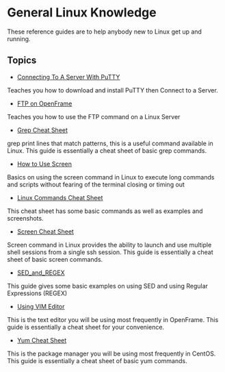 # General Linux Knowledge

These reference guides are to help anybody new to Linux get up and running.

## Topics

- [Connecting To A Server With PuTTY](./Connect_To_Server_With_PuTTY/README.md "Connecting To A Server With PuTTY")

Teaches you how to download and install PuTTY then Connect to a Server.

- [FTP on OpenFrame](./FTP_on_OpenFrame/README.md "How to FTP on OpenFrame")

Teaches you how to use the FTP command on a Linux Server

- [Grep Cheat Sheet](./Grep_Cheat_Sheet/README.md "Grep Cheat Sheet")

grep print lines that match patterns, this is a useful command available in Linux. This guide is essentially a cheat sheet of basic grep commands.

- [How to Use Screen](./How_To_Use_Screen/README.md "How To Use Screen")

Basics on using the screen command in Linux to execute long commands and scripts without fearing of the terminal closing or timing out

- [Linux Commands Cheat Sheet](./Linux_Commands_Cheat_Sheet/README.md "Linux Commands Cheat Sheet")

This cheat sheet has some basic commands as well as examples and screenshots.

- [Screen Cheat Sheet](./Screen_Cheat_Sheet/README.md "Screen Cheat Sheet")

Screen command in Linux provides the ability to launch and use multiple shell sessions from a single ssh session. This guide is essentially a cheat sheet of basic screen commands.

- [SED_and_REGEX](./SED_and_REGEX/README.md "SED_and_REGEX")

This guide gives some basic examples on using SED and using Regular Expressions (REGEX)

- [Using VIM Editor](./Using_VIM_Editor/README.md "How to use VIM")

This is the text editor you will be using most frequently in OpenFrame. This guide is essentially a cheat sheet for your convenience.

- [Yum Cheat Sheet](./Yum_Cheat_Sheet/README.md "Yum Cheat Sheet")

This is the package manager you will be using most frequently in CentOS. This guide is essentially a cheat sheet of basic yum commands.